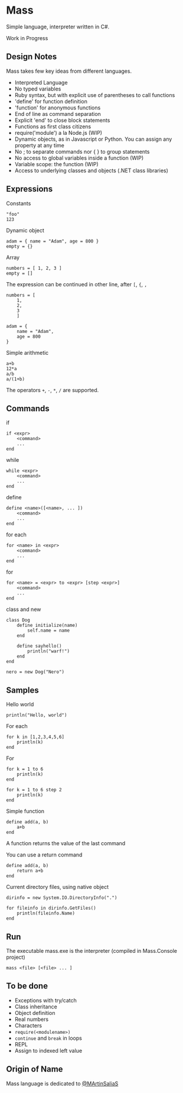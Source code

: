 # Mass

Simple language, interpreter written in C#.

Work in Progress

## Design Notes

Mass takes few key ideas from different languages.

- Interpreted Language
- No typed variables
- Ruby syntax, but with explicit use of parentheses to call functions
- 'define' for function definition
- 'function' for anonymous functions
- End of line as command separation
- Explicit 'end' to close block statements
- Functions as first class citizens
- require('module') a la Node.js (WIP)
- Dynamic objects, as in Javascript or Python. You can assign any property at any time
- No ; to separate commands nor { } to group statements
- No access to global variables inside a function (WIP)
- Variable scope: the function (WIP)
- Access to underlying classes and objects (.NET class libraries)

## Expressions

Constants
```
"foo"
123
```

Dynamic object
```
adam = { name = "Adam", age = 800 }
empty = {}
```

Array
```
numbers = [ 1, 2, 3 ]
empty = []
```

The expression can be continued in other line, after `[`, `{`, `,`
```
numbers = [ 
	1,
	2,
	3
	]
	
adam = {
	name = "Adam",
	age = 800
}
```

Simple arithmetic
```
a+b
12*a
a/b
a/(1+b)
```
The operators `+`, `-`, `*`, `/` are supported.

## Commands

if
```
if <expr>
	<command>
	...
end
```

while
```
while <expr>
	<command>
	...
end
```

define
```
define <name>([<name>, ... ])
	<command>
	...
end
```

for each
```
for <name> in <expr>
	<command>
	...
end
```

for
```
for <name> = <expr> to <expr> [step <expr>]
	<command>
	...
end
```

class and new
```
class Dog
	define initialize(name)
		self.name = name
	end
	
	define sayhello()
		println("warf!")
	end
end

nero = new Dog("Nero")
```

## Samples

Hello world
```
println("Hello, world")
```

For each
```
for k in [1,2,3,4,5,6]
	println(k)
end
```

For
```
for k = 1 to 6
	println(k)
end

for k = 1 to 6 step 2
	println(k)
end
```

Simple function
```
define add(a, b)
	a+b
end
```
A function returns the value of the last command

You can use a return command
```
define add(a, b)
	return a+b
end
```

Current directory files, using native object
```
dirinfo = new System.IO.DirectoryInfo(".")

for fileinfo in dirinfo.GetFiles()
	println(fileinfo.Name)
end
```

## Run

The executable mass.exe is the interpreter (compiled in Mass.Console project)
```
mass <file> [<file> ... ]
```

## To be done

- Exceptions with try/catch
- Class inheritance
- Object definition
- Real numbers
- Characters
- `require(<modulename>)`
- `continue` and `break` in loops
- REPL
- Assign to indexed left value

## Origin of Name

Mass language is dedicated to [@MArtinSaliaS](http://twitter.com/martinsalias)
